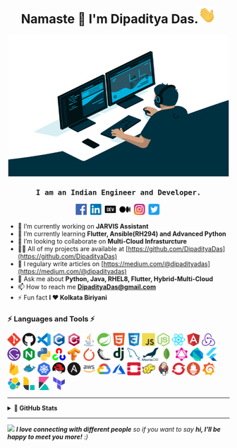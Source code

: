 <h1 align="center">Namaste 🙏 I'm Dipaditya Das.<img  src="https://github.com/DipadityaDas/DipadityaDas/raw/master/img/wave.gif" width="40"></h1>
<p align="center"><img alt="GIF" src="https://github.com/DipadityaDas/DipadityaDas/raw/master/img/code.gif" width="500" height="320"/></p>
<h3 align="center"><samp>I am an Indian Engineer and Developer.</samp></h3>

<p align="center">
<a href="https://fb.com/dipaditya.das" target="blank"><img src="https://github.com/DipadityaDas/DipadityaDas/raw/master/img/facebook.svg" alt="Facebook" height="25"/></a>&nbsp;
<a href="https://linkedin.com/in/DipadityaDas" target="blank"><img src="https://github.com/DipadityaDas/DipadityaDas/raw/master/img/linkedin.svg" alt="LinkedIn" height="25"/></a>&nbsp;
<a href="https://dev.to/dipadityadas" target="blank"><img src="https://github.com/DipadityaDas/DipadityaDas/raw/master/img/devto.svg" alt="Dev.to" height="25"/></a>&nbsp;
<a href="https://medium.com/@dipadityadas" target="blank"><img src="https://github.com/DipadityaDas/DipadityaDas/raw/master/img/medium.svg" alt="Medium" height="25"/></a>&nbsp;
<a href="https://instagram.com/dipaditya_das" target="blank"><img src="https://github.com/DipadityaDas/DipadityaDas/raw/master/img/instagram.svg" alt="Instagram" height="25"/></a>&nbsp;
<a href="https://twitter.com/@dipadityadas" target="blank"><img src="https://github.com/DipadityaDas/DipadityaDas/raw/master/img/twitter.svg" alt="Twitter" height="25"/></a>&nbsp;
</p>

- 🔭 I’m currently working on **JARVIS Assistant**
- 🌱 I’m currently learning **Flutter, Ansible(RH294) and Advanced Python**
- 👯 I’m looking to collaborate on **Multi-Cloud Infrasturcture**
- 👨‍💻 All of my projects are available at [https://github.com/DipadityaDas](https://github.com/DipadityaDas)
- 📝 I regulary write articles on [https://medium.com/@dipadityadas](https://medium.com/@dipadityadas)
- 💬 Ask me about **Python, Java, RHEL8, Flutter, Hybrid-Multi-Cloud**
- 📫 How to reach me **DipadityaDas@gmail.com**
- ⚡ Fun fact **I ❤ Kolkata Biriyani**

### ⚡ Languages and Tools ⚡

<code><img height="30" alt="Git" src="https://github.com/DipadityaDas/DipadityaDas/raw/master/img/git.svg"/></code>
<code><img height="30" alt="Github" src="https://github.com/DipadityaDas/DipadityaDas/raw/master/img/github.png"/></code>
<code><img height="30" alt="VSCode" src="https://github.com/DipadityaDas/DipadityaDas/raw/master/img/vscode.png"/></code>
<code><img height="30" alt="C" src="https://github.com/DipadityaDas/DipadityaDas/raw/master/img/c.svg"/></code>
<code><img height="30" alt="Cplusplus" src="https://github.com/DipadityaDas/DipadityaDas/raw/master/img/cplusplus.svg"/></code>
<code><img height="30" alt="Java" src="https://github.com/DipadityaDas/DipadityaDas/raw/master/img/java.svg"/></code>
<code><img height="30" alt="Spring" src="https://github.com/DipadityaDas/DipadityaDas/raw/master/img/spring.svg"/></code>
<code><img height="30" alt="Html5" src="https://github.com/DipadityaDas/DipadityaDas/raw/master/img/html5.svg"/></code>
<code><img height="30" alt="Css3" src="https://github.com/DipadityaDas/DipadityaDas/raw/master/img/css3.svg"/></code>
<code><img height="30" alt="JavaScript" src="https://github.com/DipadityaDas/DipadityaDas/raw/master/img/javascript.svg"/></code>
<code><img height="30" alt="NodeJS" src="https://github.com/DipadityaDas/DipadityaDas/raw/master/img/nodejs.svg"/></code>
<code><img height="30" alt="React" src="https://github.com/DipadityaDas/DipadityaDas/raw/master/img/reactjs.svg"/></code>
<code><img height="30" alt="Angularjs" src="https://github.com/DipadityaDas/DipadityaDas/raw/master/img/angular.svg"/></code>
<code><img height="30" alt="Redux" src="https://github.com/DipadityaDas/DipadityaDas/raw/master/img/redux.svg"/></code>
<code><img height="30" alt="Gatsby" src="https://github.com/DipadityaDas/DipadityaDas/raw/master/img/gatsbyjs.svg"/></code>
<code><img height="30" alt="Nginx" src="https://github.com/DipadityaDas/DipadityaDas/raw/master/img/nginx.svg"/></code>
<code><img height="30" alt="Python3" src="https://github.com/DipadityaDas/DipadityaDas/raw/master/img/python.svg"/></code>
<code><img height="30" alt="Opencv" src="https://github.com/DipadityaDas/DipadityaDas/raw/master/img/opencv.svg"/></code>
<code><img height="30" alt="Tensorflow" src="https://github.com/DipadityaDas/DipadityaDas/raw/master/img/tensorflow.svg"/></code>
<code><img height="30" alt="Pytorch" src="https://github.com/DipadityaDas/DipadityaDas/raw/master/img/pytorch.svg"/></code>
<code><img height="30" alt="Flask" src="https://github.com/DipadityaDas/DipadityaDas/raw/master/img/flask.svg"/></code>
<code><img height="30" alt="Django" src="https://github.com/DipadityaDas/DipadityaDas/raw/master/img/django.svg"/></code>
<code><img height="30" alt="MySQL" src="https://github.com/DipadityaDas/DipadityaDas/raw/master/img/mysql.svg"/></code>
<code><img height="30" alt="MariaDB" src="https://github.com/DipadityaDas/DipadityaDas/raw/master/img/mariadb.svg"/></code>
<code><img height="30" alt="MongoDB" src="https://github.com/DipadityaDas/DipadityaDas/raw/master/img/mongodb.svg"/></code>
<code><img height="30" alt="GraphQL" src="https://github.com/DipadityaDas/DipadityaDas/raw/master/img/graphql.svg"/></code>
<code><img height="30" alt="Dart" src="https://github.com/DipadityaDas/DipadityaDas/raw/master/img/dart.svg"/></code>
<code><img height="30" alt="Flutter" src="https://github.com/DipadityaDas/DipadityaDas/raw/master/img/flutter.svg"/></code>
<code><img height="30" alt="Firebase" src="https://github.com/DipadityaDas/DipadityaDas/raw/master/img/firebase.svg"/></code>
<code><img height="30" alt="Docker" src="https://github.com/DipadityaDas/DipadityaDas/raw/master/img/docker.svg"/></code>
<code><img height="30" alt="Kubernetes" src="https://github.com/DipadityaDas/DipadityaDas/raw/master/img/kubernetes.svg"/></code>
<code><img height="30" alt="Redhat Linux" src="https://github.com/DipadityaDas/DipadityaDas/raw/master/img/redhat.svg"/></code>
<code><img height="30" alt="Ansible" src="https://github.com/DipadityaDas/DipadityaDas/raw/master/img/ansible.svg"/></code>
<code><img height="30" alt="AWS" src="https://github.com/DipadityaDas/DipadityaDas/raw/master/img/aws.png"/></code>
<code><img height="30" alt="GoogleCloud" src="https://github.com/DipadityaDas/DipadityaDas/raw/master/img/google_cloud.svg"/></code>
<code><img height="30" alt="Azure" src="https://github.com/DipadityaDas/DipadityaDas/raw/master/img/microsoft_azure.svg"/></code>
<code><img height="30" alt="Openstack" src="https://github.com/DipadityaDas/DipadityaDas/raw/master/img/openstack.svg"/></code>
<code><img height="30" alt="Hadoop" src="https://github.com/DipadityaDas/DipadityaDas/raw/master/img/hadoop.svg"/></code>
<code><img height="30" alt="Jenkins" src="https://github.com/DipadityaDas/DipadityaDas/raw/master/img/jenkins.svg"/></code>
<code><img height="30" alt="OpenShift" src="https://github.com/DipadityaDas/DipadityaDas/raw/master/img/openshift.svg"/></code>
<code><img height="30" alt="Prometheus" src="https://github.com/DipadityaDas/DipadityaDas/raw/master/img/prometheusio.svg"/></code>
<code><img height="30" alt="Grafana" src="https://github.com/DipadityaDas/DipadityaDas/raw/master/img/grafana.svg"/></code>
<code><img height="30" alt="Elastic Search" src="https://github.com/DipadityaDas/DipadityaDas/raw/master/img/elastic.svg"/></code>
<code><img height="30" alt="Logstash" src="https://github.com/DipadityaDas/DipadityaDas/raw/master/img/logstash.svg"/></code>
<code><img height="30" alt="Kibana" src="https://github.com/DipadityaDas/DipadityaDas/raw/master/img/kibana.svg"/></code>
<code><img height="30" alt="Terraform" src="https://github.com/DipadityaDas/DipadityaDas/raw/master/img/terraform.svg"/></code>

<!-- ### Blogs posts -->
<!-- BLOG-POST-LIST:START -->

<!-- BLOG-POST-LIST:END -->

---

<details>
  <summary style="font-size:16;"><b>🚀 GitHub Stats</b></summary>
  <br>
  <p align="center">
    <img alt="Dipaditya Das GitHub Stats" src="https://github-readme-stats.dipadityadas.vercel.app/api?username=dipadityadas&theme=algolia&hide=prs&show_icons=true&hide_border=true"/>&nbsp;
    <img alt="Top Laanguages Used" src="https://github-readme-stats.dipadityadas.vercel.app/api/top-langs/?username=dipadityadas&layout=compact&theme=algolia&hide_border=true">
  </p>
</details>

---

<img src="https://media.giphy.com/media/LnQjpWaON8nhr21vNW/giphy.gif" width="60"> <em><b>I love connecting with different people</b> so if you want to say <b>hi, I'll be happy to meet you more!</b> :)</em>
